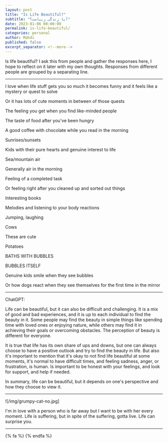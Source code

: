 ```yaml
---
layout: post
title: "Is Life Beautiful?"
subtitle: "آیا زندگی زیباست؟"
date: 2023-01-06 00:00:00
permalink: is-life-beautiful/
categories: personal
author: Mahdi
published: false
excerpt_separator: <!--more-->
---
```


Is life beautiful? I ask this from people and gather the responses here, I hope
to reflect on it later with my own thoughts. Responses from different people are
grouped by a separating line.

---

I love when life stuff gets you so much it becomes funny and it feels like a
mystery or quest to solve

Or it has lots of cute moments in between of those quests

The feeling you get when you find like-minded people

The taste of food after you've been hungry

A good coffee with chocolate while you read in the morning

Sunrises/sunsets

Kids with their pure hearts and genuine interest to life

Sea/mountain air

Generally air in the morning

Feeling of a completed task

Or feeling right after you cleaned up and sorted out things

Interesting books

Melodies and listening to your body reactions

Jumping, laughing

Cows

These are cute

Potatoes

BATHS WITH BUBBLES

BUBBLES ITSELF

Genuine kids smile when they see bubbles

Or how dogs react when they see themselves for the first time in the mirror

----

ChatGPT:

Life can be beautiful, but it can also be difficult and challenging. It is a mix of good and bad experiences, and it is up to each individual to find the beauty in it. Some people may find the beauty in simple things like spending time with loved ones or enjoying nature, while others may find it in achieving their goals or overcoming obstacles. The perception of beauty is different for everyone.

It is true that life has its own share of ups and downs, but one can always choose to have a positive outlook and try to find the beauty in life. But also it's important to mention that it's okay to not find life beautiful at some moments, it's normal to have difficult times, and feeling sadness, anger, or frustration, is human. Is important to be honest with your feelings, and look for support, and help if needed.

In summary, life can be beautiful, but it depends on one's perspective and how they choose to view it.

----

![/img/grumpy-cat-no.jpg]

I'm in love with a person who is far away but I want to be with her every
moment. Life is suffering, but in spite of the suffering, gotta live. Life can surprise you.

----

{% fa %}
{% endfa %}

